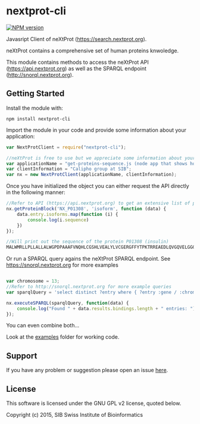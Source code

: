 # nextprot-cli

[![NPM version](http://img.shields.io/npm/v/nextprot-cli.svg)](https://www.npmjs.org/package/nextprot-cli) 

Javasript Client of neXtProt (https://search.nextprot.org). 

neXtProt contains a comprehensive set of human proteins knwoledge.

This module contains methods to access the neXtProt API (https://api.nextprot.org) as well as the SPARQL endpoint (http://snorql.nextprot.org). 


## Getting Started
Install the module with: 
```shell
npm install nextprot-cli
```

Import the module in your code and provide some information about your application:
```javascript
var NextProtClient = require("nextprot-cli");

//neXtProt is free to use but we appreciate some information about your application and who you are :)
var applicationName = "get-proteins-sequence.js (node app that shows how to query the neXtProt API)";
var clientInformation = "Calipho group at SIB";
var nx = new NextProtClient(applicationName, clientInformation);
```

Once you have initialized the object you can either request the API directly in the following manner:
```javascript
//Refer to API (https://api.nextprot.org) to get an extensive list of possible protein blocks
nx.getProteinBlock('NX_P01308', 'isoform', function (data) {
    data.entry.isoforms.map(function (i) {
        console.log(i.sequence)
    })
});

//Will print out the sequence of the protein P01308 (insulin)
MALWMRLLPLLALLALWGPDPAAAFVNQHLCGSHLVEALYLVCGERGFFYTPKTRREAEDLQVGQVELGGGPGAGSLQPLALEGSLQKRGIVEQCCTSICSLYQLENYCN
```



Or run a SPARQL query agains the neXtProt SPARQL endpoint. See https://snorql.nextprot.org for more examples
```javascript

var chromosome = 13;
//Refer to http://snorql.nextprot.org for more example queries
var sparqlQuery = 'select distinct ?entry where { ?entry :gene / :chromosome "'+ chromosome +'"^^xsd:string}'

nx.executeSPARQL(sparqlQuery, function(data) {
	console.log("Found " + data.results.bindings.length + " entries: ");
});

```

You can even combine both...

Look at the [examples](examples) folder for working code.

## Support

If you have any problem or suggestion please open an issue [here](https://github.com/calipho-sib/nextprot-cli/issues).

## License 
This software is licensed under the GNU GPL v2 license, quoted below.

Copyright (c) 2015, SIB Swiss Institute of Bioinformatics
